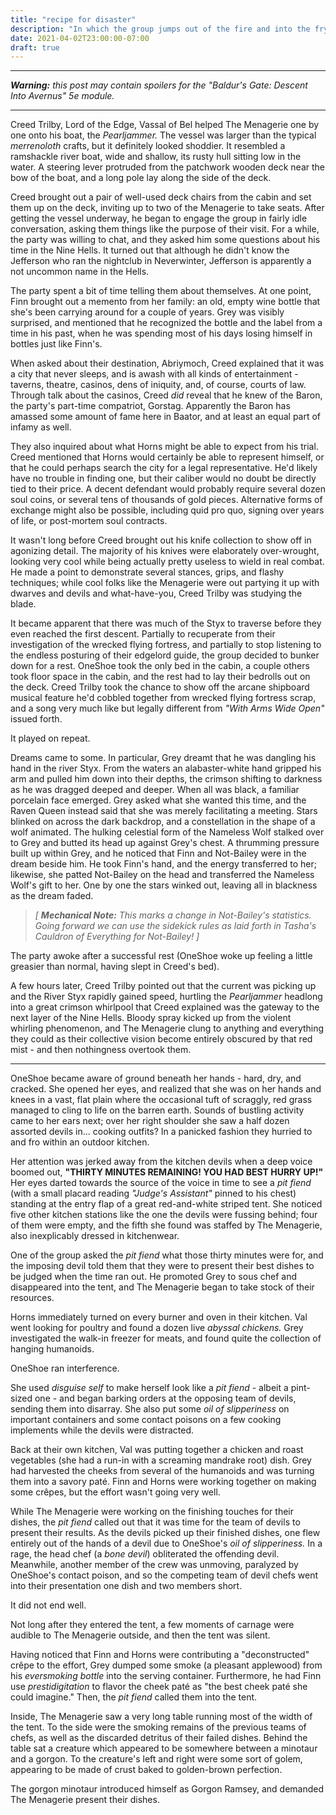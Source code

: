 ```yaml
---
title: "recipe for disaster"
description: "In which the group jumps out of the fire and into the frying pan"
date: 2021-04-02T23:00:00-07:00
draft: true
---
```


---

_**Warning:** this post may contain spoilers for the "Baldur's Gate: Descent Into Avernus" 5e module._

---

Creed Trilby, Lord of the Edge, Vassal of Bel helped The Menagerie one by one onto his boat, the _Pearljammer._
The vessel was larger than the typical _merrenoloth_ crafts, but it definitely looked shoddier.
It resembled a ramshackle river boat, wide and shallow, its rusty hull sitting low in the water.
A steering lever protruded from the patchwork wooden deck near the bow of the boat, and a long pole lay along the side of the deck.

Creed brought out a pair of well-used deck chairs from the cabin and set them up on the deck, inviting up to two of the Menagerie to take seats.
After getting the vessel underway, he began to engage the group in fairly idle conversation, asking them things like the purpose of their visit.
For a while, the party was willing to chat, and they asked him some questions about his time in the Nine Hells.
It turned out that although he didn't know the Jefferson who ran the nightclub in Neverwinter, Jefferson is apparently a not uncommon name in the Hells.

The party spent a bit of time telling them about themselves.
At one point, Finn brought out a memento from her family: an old, empty wine bottle that she's been carrying around for a couple of years.
Grey was visibly surprised, and mentioned that he recognized the bottle and the label from a time in his past, when he was spending most of his days losing himself in bottles just like Finn's.

When asked about their destination, Abriymoch, Creed explained that it was a city that never sleeps, and is awash with all kinds of entertainment - taverns, theatre, casinos, dens of iniquity, and, of course, courts of law.
Through talk about the casinos, Creed _did_ reveal that he knew of the Baron, the party's part-time compatriot, Gorstag.
Apparently the Baron has amassed some amount of fame here in Baator, and at least an equal part of infamy as well.

They also inquired about what Horns might be able to expect from his trial.
Creed mentioned that Horns would certainly be able to represent himself, or that he could perhaps search the city for a legal representative.
He'd likely have no trouble in finding one, but their caliber would no doubt be directly tied to their price.
A decent defendant would probably require several dozen soul coins, or several tens of thousands of gold pieces.
Alternative forms of exchange might also be possible, including quid pro quo, signing over years of life, or post-mortem soul contracts.

It wasn't long before Creed brought out his knife collection to show off in agonizing detail.
The majority of his knives were elaborately over-wrought, looking very cool while being actually pretty useless to wield in real combat.
He made a point to demonstrate several stances, grips, and flashy techniques; while cool folks like the Menagerie were out partying it up with dwarves and devils and what-have-you, Creed Trilby was studying the blade.

It became apparent that there was much of the Styx to traverse before they even reached the first descent.
Partially to recuperate from their investigation of the wrecked flying fortress, and partially to stop listening to the endless posturing of their edgelord guide, the group decided to bunker down for a rest.
OneShoe took the only bed in the cabin, a couple others took floor space in the cabin, and the rest had to lay their bedrolls out on the deck.
Creed Trilby took the chance to show off the arcane shipboard musical feature he'd cobbled together from wrecked flying fortress scrap, and a song very much like but legally different from _"With Arms Wide Open"_ issued forth.

It played on repeat.

Dreams came to some.
In particular, Grey dreamt that he was dangling his hand in the river Styx.
From the waters an alabaster-white hand gripped his arm and pulled him down into their depths, the crimson shifting to darkness as he was dragged deeped and deeper.
When all was black, a familiar porcelain face emerged.
Grey asked what she wanted this time, and the Raven Queen instead said that she was merely facilitating a meeting.
Stars blinked on across the dark backdrop, and a constellation in the shape of a wolf animated.
The hulking celestial form of the Nameless Wolf stalked over to Grey and butted its head up against Grey's chest.
A thrumming pressure built up within Grey, and he noticed that Finn and Not-Bailey were in the dream beside him.
He took Finn's hand, and the energy transferred to her; likewise, she patted Not-Bailey on the head and transferred the Nameless Wolf's gift to her.
One by one the stars winked out, leaving all in blackness as the dream faded.

> _[ **Mechanical Note:** This marks a change in Not-Bailey's statistics._
> _Going forward we can use the sidekick rules as laid forth in Tasha's Cauldron of Everything for Not-Bailey! ]_

The party awoke after a successful rest (OneShoe woke up feeling a little greasier than normal, having slept in Creed's bed).

A few hours later, Creed Trilby pointed out that the current was picking up and the River Styx rapidly gained speed, hurtling the _Pearljammer_ headlong into a great crimson whirlpool that Creed explained was the gateway to the next layer of the Nine Hells.
Bloody spray kicked up from the violent whirling phenomenon, and The Menagerie clung to anything and everything they could as their collective vision become entirely obscured by that red mist - and then nothingness overtook them.

---

OneShoe became aware of ground beneath her hands - hard, dry, and cracked.
She opened her eyes, and realized that she was on her hands and knees in a vast, flat plain where the occasional tuft of scraggly, red grass managed to cling to life on the barren earth.
Sounds of bustling activity came to her ears next; over her right shoulder she saw a half dozen assorted devils in... cooking outfits?
In a panicked fashion they hurried to and fro within an outdoor kitchen.

Her attention was jerked away from the kitchen devils when a deep voice boomed out, **"THIRTY MINUTES REMAINING! YOU HAD BEST HURRY UP!"**
Her eyes darted towards the source of the voice in time to see a _pit fiend_ (with a small placard reading _"Judge's Assistant"_ pinned to his chest) standing at the entry flap of a great red-and-white striped tent.
She noticed five other kitchen stations like the one the devils were fussing behind; four of them were empty, and the fifth she found was staffed by The Menagerie, also inexplicably dressed in kitchenwear.

One of the group asked the _pit fiend_ what those thirty minutes were for, and the imposing devil told them that they were to present their best dishes to be judged when the time ran out.
He promoted Grey to sous chef and disappeared into the tent, and The Menagerie began to take stock of their resources.

Horns immediately turned on every burner and oven in their kitchen.
Val went looking for poultry and found a dozen live _abyssal chickens._
Grey investigated the walk-in freezer for meats, and found quite the collection of hanging humanoids.

OneShoe ran interference.

She used _disguise self_ to make herself look like a _pit fiend_ - albeit a pint-sized one - and began barking orders at the opposing team of devils, sending them into disarray.
She also put some _oil of slipperiness_ on important containers and some contact poisons on a few cooking implements while the devils were distracted.

Back at their own kitchen, Val was putting together a chicken and roast vegetables (she had a run-in with a screaming mandrake root) dish.
Grey had harvested the cheeks from several of the humanoids and was turning them into a savory paté.
Finn and Horns were working together on making some crêpes, but the effort wasn't going very well.

While The Menagerie were working on the finishing touches for their dishes, the _pit fiend_ called out that it was time for the team of devils to present their results.
As the devils picked up their finished dishes, one flew entirely out of the hands of a devil due to OneShoe's _oil of slipperiness._
In a rage, the head chef (a _bone devil_) obliterated the offending devil.
Meanwhile, another member of the crew was unmoving, paralyzed by OneShoe's contact poison, and so the competing team of devil chefs went into their presentation one dish and two members short.

It did not end well.

Not long after they entered the tent, a few moments of carnage were audible to The Menagerie outside, and then the tent was silent.

Having noticed that Finn and Horns were contributing a "deconstructed" crêpe to the effort, Grey dumped some smoke (a pleasant applewood) from his _eversmoking bottle_ into the serving container.
Furthermore, he had Finn use _prestidigitation_ to flavor the cheek paté as "the best cheek paté she could imagine."
Then, the _pit fiend_ called them into the tent.

Inside, The Menagerie saw a very long table running most of the width of the tent.
To the side were the smoking remains of the previous teams of chefs, as well as the discarded detritus of their failed dishes.
Behind the table sat a creature which appeared to be somewhere between a minotaur and a gorgon.
To the creature's left and right were some sort of golem, appearing to be made of crust baked to golden-brown perfection.

The gorgon minotaur introduced himself as Gorgon Ramsey, and demanded The Menagerie present their dishes.
